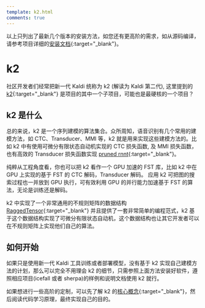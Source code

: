 ```yaml
---
template: k2.html
comments: true
---
```


以上只列出了最新几个版本的安装方法，如您还有更高阶的需求，如从源码编译，请参考项目详细的[安装文档](https://k2-fsa.github.io/k2/installation/index.html){:target="_blank"}。

# k2

社区开发者们经常把新一代 Kaldi 统称为 k2 (解读为 Kaldi 第二代), 这里提到的 [k2](https://github.com/k2-fsa/k2){:target="_blank"} 是项目的其中一个子项目，可能也是最硬核的一个项目？

## k2 是什么

总的来说，k2 是一个序列建模的算法集合。众所周知，语音识别有几个常用的建模方法，如 CTC、Transducer、MMI 等，k2 就是用来实现这些建模方法的。比如 k2 中有使用可微分有限状态自动机实现的 CTC 损失函数, 及 MMI 损失函数，也有高效的 Transducer 损失函数实现 [pruned rnnt](https://arxiv.org/pdf/2206.13236.pdf){:target="_blank"}。

纯粹从工程角度看，你也可以把 k2 看作一个 GPU 加速的 FST 库，比如 k2 中在 GPU 上实现的基于 FST 的 CTC 解码，Transducer 解码。 应用 k2 可把图的搜索过程也一并放到 GPU 执行，可有效利用 GPU 的并行能力加速基于 FST 的算法，无论是训练还是解码。

k2 中实现了一个非常通用的不规则矩阵的数据结构 [RaggedTensor](https://k2-fsa.github.io/k2/python_tutorials/ragged/basics.html){:target="_blank"} 并且提供了一套非常简单的编程范式，k2 基于这个数据结构实现了可微分有限状态自动机，这个数据结构也让其它开发者可以在不规则矩阵上实现他们自己的算法。

## 如何开始

如果只是使用新一代 Kaldi 工具训练或者部署模型，没有基于 k2 实现自己建模方法的计划，那么可以完全不用理会 k2 的细节，只需参照上面方法安装好软件，遵照相应项目(icefall 或者 sherpa)的样例和说明文档使用 k2 就行。

如果想进行一些高阶的定制，可以先了解 k2 的[核心概念](https://k2-fsa.github.io/k2/core_concepts/index.html){:target="_blank"}，然后阅读代码学习原理，最终实现自己的目的。
